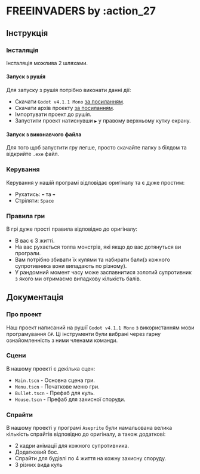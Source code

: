 ﻿# FREEINVADERS by :action_27

## Інструкція

### Інсталяція

Інсталяція можлива 2 шляхами.

#### Запуск з рушія

Для запуску з рушія потрібно виконати данні дії:
- Скачати `Godot v4.1.1 Mono` [за посиланням](https://godotengine.org/download/archive/4.1.1-stable/).
- Скачати архів проекту [за посиланням](https://github.com/Pazzann/FreeInvaders).
- Імпортувати проект до рушія.
- Запустити проект натиснувши `▶︎` у правому верхньому кутку екрану.


#### Запуск з виконавчого файла

Для того щоб запустити гру легше, просто скачайте папку з білдом та відкрийте `.exe` файл.

### Керування

Керування у нашій програмі відповідає оригіналу та є дуже простим:
 - Рухатись: `⬅︎` та `➡︎`
 - Стріляти: `Space`

### Правила гри

В грі дуже прості правила відповідно до оригіналу:
- В вас є 3 житті.
- На вас рухається толпа монстрів, які якщо до вас дотянуться ви програли.
- Вам потрібно збивати їх кулями та набирати бали(з кожного супротивника вони випадають по різному).
- У рандомний момент часу може заспавнитися золотий супротивник з якого ми отримаємо випадкову кількість балів.

## Документація

### Про проект

Наш проект написаний на рушії `Godot v4.1.1 Mono` з використанням мови програмування `С#`. Ці інструменти були вибрані через гарну ознайомленність з ними членами команди.

### Cцени

В нашому проекті є декілька сцен:
 - `Main.tscn` - Основна сцена гри.
 - `Menu.tscn` - Початкове меню гри.
 - `Bullet.tscn` - Префаб для куль.
 - `House.tscn` - Префаб для захисної споруди.

### Спрайти

В нашому проекті у програмі `Aseprite` були намальована велика кількість спрайтів відповідно до оригіналу, а також додаткові:
 - 2 кадри анімації для кожного супротивника.
 - Додатковий бос.
 - Спрайти для будівлі по 4 життя на кожну захисну споруду.
 - 3 різних вида куль